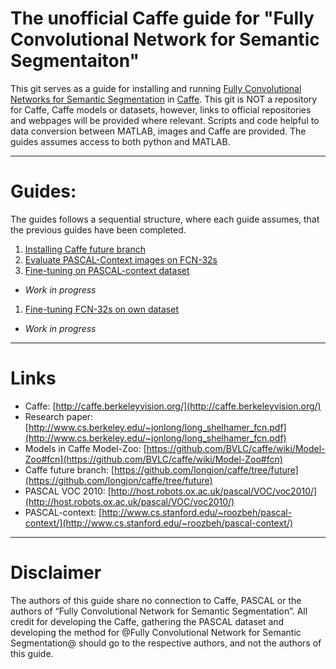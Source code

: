 # The unofficial Caffe guide for "Fully Convolutional Network for Semantic Segmentaiton"
This git serves as a guide for installing and running [Fully Convolutional Networks for Semantic Segmentation](http://www.cs.berkeley.edu/~jonlong/long_shelhamer_fcn.pdf "Fully Convolutional Networks for Semantic Segmentation") in [Caffe](http://caffe.berkeleyvision.org/ "Caffe"). This git is NOT a repository for Caffe, Caffe models or datasets, however, links to official repositories and webpages will be provided where relevant.
Scripts and code helpful to data conversion between MATLAB, images and Caffe are provided.
The guides assumes access to both python and MATLAB.

----------

# Guides:
The guides follows a sequential structure, where each guide assumes, that the previous guides have been completed.

1. [Installing Caffe future branch](Guides/01InstallingCaffeFutureBranch.md)
1. [Evaluate PASCAL-Context images on FCN-32s](Guides/02EvaluatePascalContextImagesOnFCN32s.md)
1. [Fine-tuning on PASCAL-context dataset](Guides/03FineTuneOnPascalContextDataset.md)
  * *Work in progress*
1. [Fine-tuning FCN-32s on own dataset](Guides/04FineTuneOnOwnDataset.md)
  * *Work in progress*

----------

# Links
- Caffe: [http://caffe.berkeleyvision.org/](http://caffe.berkeleyvision.org/)
- Research paper: [http://www.cs.berkeley.edu/~jonlong/long_shelhamer_fcn.pdf](http://www.cs.berkeley.edu/~jonlong/long_shelhamer_fcn.pdf)
- Models in Caffe Model-Zoo: [https://github.com/BVLC/caffe/wiki/Model-Zoo#fcn](https://github.com/BVLC/caffe/wiki/Model-Zoo#fcn)
- Caffe future branch: [https://github.com/longjon/caffe/tree/future](https://github.com/longjon/caffe/tree/future)
- PASCAL VOC 2010: [http://host.robots.ox.ac.uk/pascal/VOC/voc2010/](http://host.robots.ox.ac.uk/pascal/VOC/voc2010/)
- PASCAL-context: [http://www.cs.stanford.edu/~roozbeh/pascal-context/](http://www.cs.stanford.edu/~roozbeh/pascal-context/)

----------

# Disclaimer
The authors of this guide share no connection to Caffe, PASCAL or the authors of “Fully Convolutional Network for Semantic Segmentation”. All credit for developing the Caffe, gathering the PASCAL dataset and developing the method for @Fully Convolutional Network for Semantic Segmentation@ should go to the respective authors, and not the authors of this guide.